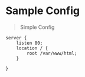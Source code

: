 # Sample Config

> Simple Config
```nginx
server {
    listen 80;
    location / {
        root /var/www/html;
    }

}

```
